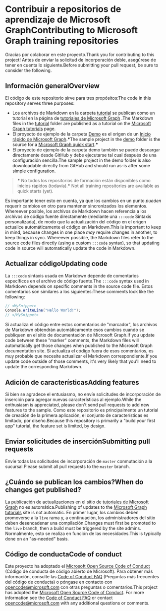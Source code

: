 # <a name="contributing-to-microsoft-graph-training-repositories"></a><span data-ttu-id="8f98d-101">Contribuir a repositorios de aprendizaje de Microsoft Graph</span><span class="sxs-lookup"><span data-stu-id="8f98d-101">Contributing to Microsoft Graph training repositories</span></span>

<span data-ttu-id="8f98d-102">Gracias por colaborar en este proyecto.</span><span class="sxs-lookup"><span data-stu-id="8f98d-102">Thank you for contributing to this project!</span></span> <span data-ttu-id="8f98d-103">Antes de enviar la solicitud de incorporación deble, asegúrese de tener en cuenta lo siguiente.</span><span class="sxs-lookup"><span data-stu-id="8f98d-103">Before submitting your pull request, be sure to consider the following.</span></span>

## <a name="overview"></a><span data-ttu-id="8f98d-104">Información general</span><span class="sxs-lookup"><span data-stu-id="8f98d-104">Overview</span></span>

<span data-ttu-id="8f98d-105">El código de este repositorio sirve para tres propósitos:</span><span class="sxs-lookup"><span data-stu-id="8f98d-105">The code in this repository serves three purposes:</span></span>

- <span data-ttu-id="8f98d-106">Los archivos de Markdown en la carpeta [tutorial](/tutorial) se publican como un tutorial en la página de [tutoriales de Microsoft Graph](https://docs.microsoft.com/graph/tutorials) .</span><span class="sxs-lookup"><span data-stu-id="8f98d-106">The Markdown files in the [tutorial](/tutorial) folder are published as a tutorial on the [Microsoft Graph tutorials](https://docs.microsoft.com/graph/tutorials) page.</span></span>
- <span data-ttu-id="8f98d-107">El proyecto de ejemplo de la carpeta [Demo](/demo) es el origen de un [Inicio rápido de Microsoft Graph](https://developer.microsoft.com/graph/quick-start).**\***</span><span class="sxs-lookup"><span data-stu-id="8f98d-107">The sample project in the [demo](/demo) folder is the source for a [Microsoft Graph quick start](https://developer.microsoft.com/graph/quick-start).**\***</span></span>
- <span data-ttu-id="8f98d-108">El proyecto de ejemplo de la carpeta demo también se puede descargar directamente desde GitHub y debe ejecutarse tal cual después de una configuración sencilla.</span><span class="sxs-lookup"><span data-stu-id="8f98d-108">The sample project in the demo folder is also downloadable directly from GitHub and should run as-is after some simple configuration.</span></span>

> <span data-ttu-id="8f98d-109">**\*** No todos los repositorios de formación están disponibles como inicios rápidos (todavía).</span><span class="sxs-lookup"><span data-stu-id="8f98d-109">**\*** Not all training repositories are available as quick starts (yet).</span></span>

<span data-ttu-id="8f98d-110">Es importante tener esto en cuenta, ya que los cambios en un punto *pueden* requerir cambios en otro para mantener sincronizados los elementos. Whereever posible, los archivos de Markdown hacen referencia a los archivos de código fuente directamente (mediante una `:::code` Sintaxis personalizada), de modo que la actualización del código en el origen actualice automáticamente el código en Markdown.</span><span class="sxs-lookup"><span data-stu-id="8f98d-110">This is important to keep in mind, because changes in one place *may* require changes in another, to keep things in sync. Whereever possible, the Markdown files refer to the source code files directly (using a custom `:::code` syntax), so that updating code in source will automatically update the code in Markdown.</span></span>

## <a name="updating-code"></a><span data-ttu-id="8f98d-111">Actualizar código</span><span class="sxs-lookup"><span data-stu-id="8f98d-111">Updating code</span></span>

<span data-ttu-id="8f98d-112">La `:::code` sintaxis usada en Markdown depende de comentarios específicos en el archivo de código fuente.</span><span class="sxs-lookup"><span data-stu-id="8f98d-112">The `:::code` syntax used in Markdown depends on specific comments in the source code file.</span></span> <span data-ttu-id="8f98d-113">Estos comentarios son similares a los siguientes:</span><span class="sxs-lookup"><span data-stu-id="8f98d-113">These comments look like the following:</span></span>

```csharp
// <MySnippet>
Console.WriteLine("Hello World!");
// </MySnippet>
```

<span data-ttu-id="8f98d-114">Si actualiza el código entre estos comentarios de "marcador", los archivos de Markdown obtendrán automáticamente esos cambios cuando se publiquen en el sitio de documentación de Microsoft Graph.</span><span class="sxs-lookup"><span data-stu-id="8f98d-114">If you update code between these "marker" comments, the Markdown files will automatically get those changes when published to the Microsoft Graph documentation site.</span></span> <span data-ttu-id="8f98d-115">Si actualiza el código fuera de esos comentarios, es muy probable que necesite actualizar el Markdown correspondiente.</span><span class="sxs-lookup"><span data-stu-id="8f98d-115">If you update code outside of those comments, it's very likely that you'll need to update the corresponding Markdown.</span></span>

## <a name="adding-features"></a><span data-ttu-id="8f98d-116">Adición de características</span><span class="sxs-lookup"><span data-stu-id="8f98d-116">Adding features</span></span>

<span data-ttu-id="8f98d-117">Si bien se agradece el entusiasmo, no envíe solicitudes de incorporación de inserción para agregar nuevas características al ejemplo.</span><span class="sxs-lookup"><span data-stu-id="8f98d-117">While the enthusiasm is appreciated, please don't send pull requests to add new features to the sample.</span></span> <span data-ttu-id="8f98d-118">Como este repositorio es principalmente un tutorial de creación de la primera aplicación, el conjunto de características es limitado, por diseño.</span><span class="sxs-lookup"><span data-stu-id="8f98d-118">Because this repository is primarily a "build your first app" tutorial, the feature set is limited, by design.</span></span>

## <a name="submitting-pull-requests"></a><span data-ttu-id="8f98d-119">Enviar solicitudes de inserción</span><span class="sxs-lookup"><span data-stu-id="8f98d-119">Submitting pull requests</span></span>

<span data-ttu-id="8f98d-120">Envíe todas las solicitudes de incorporación de `master` conmutación a la sucursal.</span><span class="sxs-lookup"><span data-stu-id="8f98d-120">Please submit all pull requests to the `master` branch.</span></span>

## <a name="when-do-changes-get-published"></a><span data-ttu-id="8f98d-121">¿Cuándo se publican los cambios?</span><span class="sxs-lookup"><span data-stu-id="8f98d-121">When do changes get published?</span></span>

<span data-ttu-id="8f98d-122">La publicación de actualizaciones en el sitio de [tutoriales de Microsoft Graph](https://docs.microsoft.com/graph/tutorials) no es automática.</span><span class="sxs-lookup"><span data-stu-id="8f98d-122">Publishing of updates to the [Microsoft Graph tutorials](https://docs.microsoft.com/graph/tutorials) site is not automatic.</span></span> <span data-ttu-id="8f98d-123">En primer lugar, los cambios deben promoverse a la `live` rama y, a continuación, los administradores del sitio deben desencadenar una compilación.</span><span class="sxs-lookup"><span data-stu-id="8f98d-123">Changes must first be promoted to the `live` branch, then a build must be triggered by the site admins.</span></span> <span data-ttu-id="8f98d-124">Normalmente, esto se realiza en función de las necesidades.</span><span class="sxs-lookup"><span data-stu-id="8f98d-124">This is typically done on an "as-needed" basis.</span></span>

## <a name="code-of-conduct"></a><span data-ttu-id="8f98d-125">Código de conducta</span><span class="sxs-lookup"><span data-stu-id="8f98d-125">Code of conduct</span></span>

<span data-ttu-id="8f98d-p106">Este proyecto ha adoptado el [Microsoft Open Source Code of Conduct](https://opensource.microsoft.com/codeofconduct/) (Código de conducta de código abierto de Microsoft). Para obtener más información, consulte las [Code of Conduct FAQ](https://opensource.microsoft.com/codeofconduct/faq/) (Preguntas más frecuentes del código de conducta) o póngase en contacto con [opencode@microsoft.com](mailto:opencode@microsoft.com) con otras preguntas o comentarios.</span><span class="sxs-lookup"><span data-stu-id="8f98d-p106">This project has adopted the [Microsoft Open Source Code of Conduct](https://opensource.microsoft.com/codeofconduct/). For more information see the [Code of Conduct FAQ](https://opensource.microsoft.com/codeofconduct/faq/) or contact [opencode@microsoft.com](mailto:opencode@microsoft.com) with any additional questions or comments.</span></span>
